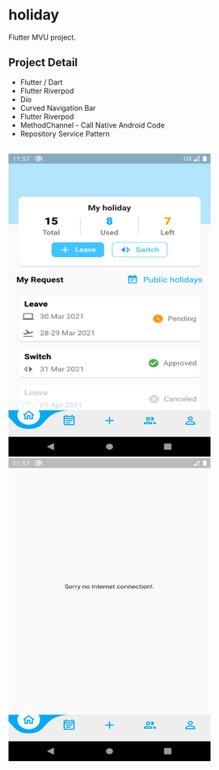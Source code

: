 # holiday

Flutter MVU project.

## Project Detail

- Flutter / Dart
- Flutter Riverpod
- Dio
- Curved Navigation Bar
- Flutter Riverpod
- MethodChannel - Call Native Android Code
- Repository Service Pattern
<br>
<img src="https://github.com/rddewan/flutter-holiday/blob/master/images/sc_1.png" width="400" height="600">
<br>
<img src="https://github.com/rddewan/flutter-holiday/blob/master/images/sc_2.png" width="400" height="600">

